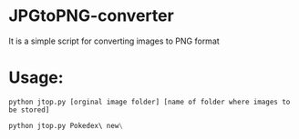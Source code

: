 # JPGtoPNG-converter
It is a simple script for converting images  to PNG format

# Usage:
```python jtop.py [orginal image folder] [name of folder where images to be stored]```

```python
python jtop.py Pokedex\ new\
```


